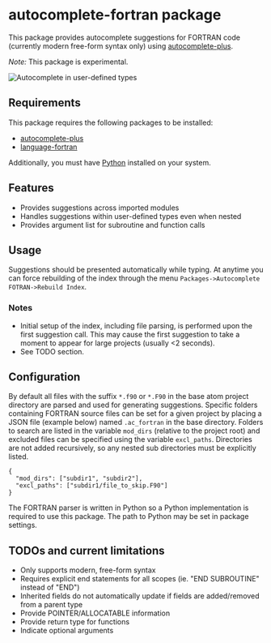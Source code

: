 # autocomplete-fortran package

This package provides autocomplete suggestions for FORTRAN code (currently modern free-form syntax only) using [autocomplete-plus](https://atom.io/packages/autocomplete-plus).

*Note:* This package is experimental.

![Autocomplete in user-defined types](http://staff.washington.edu/hansec/ac_fortran_ex1.gif)

## Requirements
This package requires the following packages to be installed:
 * [autocomplete-plus](https://atom.io/packages/autocomplete-plus)
 * [language-fortran](https://atom.io/packages/language-fortran)

Additionally, you must have [Python](https://www.python.org/) installed on your system.

## Features
 * Provides suggestions across imported modules
 * Handles suggestions within user-defined types even when nested
 * Provides argument list for subroutine and function calls

## Usage
Suggestions should be presented automatically while typing. At anytime you can force rebuilding of the index through the menu `Packages->Autocomplete FOTRAN->Rebuild Index`.

### Notes
 * Initial setup of the index, including file parsing, is performed upon the first suggestion call. This may cause the first suggestion to take a moment to appear for large projects (usually <2 seconds).
 * See TODO section.

## Configuration
By default all files with the suffix `*.f90` or `*.F90` in the base atom project directory are parsed
and used for generating suggestions. Specific folders containing FORTRAN source files can be set for
a given project by placing a JSON file (example below) named `.ac_fortran` in the base directory.
Folders to search are listed in the variable `mod_dirs` (relative to the project root) and excluded
files can be specified using the variable `excl_paths`. Directories are not added recursively, so
any nested sub directories must be explicitly listed.

    {
      "mod_dirs": ["subdir1", "subdir2"],
      "excl_paths": ["subdir1/file_to_skip.F90"]
    }

The FORTRAN parser is written in Python so a Python implementation is required to use this package. The path to Python may be set in package settings.

## TODOs and current limitations
 * Only supports modern, free-form syntax
 * Requires explicit end statements for all scopes (ie. "END SUBROUTINE" instead of "END")
 * Inherited fields do not automatically update if fields are added/removed from a parent type
 * Provide POINTER/ALLOCATABLE information
 * Provide return type for functions
 * Indicate optional arguments
